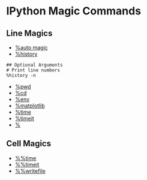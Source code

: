 IPython Magic Commands
======================

Line Magics
-----------

- [%auto magic](https://ipython.readthedocs.io/en/stable/interactive/magics.html#magic-automagic)
- [%history](https://ipython.readthedocs.io/en/stable/interactive/magics.html#magic-history)
```ipython
## Optional Arguments
# Print line numbers
%history -n
```
- [%pwd](https://ipython.readthedocs.io/en/stable/interactive/magics.html#magic-pwd)
- [%cd](https://ipython.readthedocs.io/en/stable/interactive/magics.html#magic-cd)
- [%env](https://ipython.readthedocs.io/en/stable/interactive/magics.html#magic-env)
- [%matplotlib](https://ipython.readthedocs.io/en/stable/interactive/magics.html#magic-matplotlib)
- [%time](https://ipython.readthedocs.io/en/stable/interactive/magics.html#magic-time)
- [%timeit](https://ipython.readthedocs.io/en/stable/interactive/magics.html#magic-timeit)
- [%]()

Cell Magics
-----------

- [%%time](https://ipython.readthedocs.io/en/stable/interactive/magics.html#magic-time)
- [%%timeit](https://ipython.readthedocs.io/en/stable/interactive/magics.html#magic-timeit)
- [%%writefile](https://ipython.readthedocs.io/en/stable/interactive/magics.html#cellmagic-writefile)
